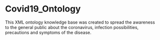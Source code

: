 # Covid19_Ontology
This XML ontology knowledge base was created to spread the awareness to the general public about the coronavirus, infection possibilities, precautions and symptoms of the disease.
